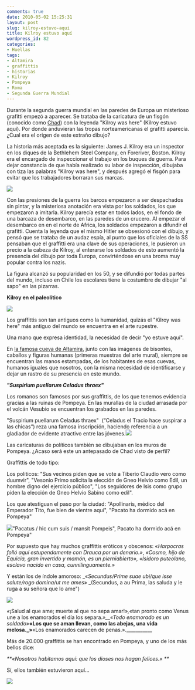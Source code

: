 ```yaml
---
comments: true
date: 2010-05-02 15:25:31
layout: post
slug: kilroy-estuvo-aqui
title: Kilroy estuvo aquí
wordpress_id: 82
categories:
- Huellas
tags:
- Altamira
- graffittis
- historias
- Kilroy
- Pompeya
- Roma
- Segunda Guerra Mundial
---
```


Durante la segunda guerra mundial en las paredes de Europa un misterioso grafitti empezó a aparecer. Se trataba de la caricatura de un fisgón (conocido como [Chad](http://en.wikipedia.org/wiki/Chad_(graffiti))) con la leyenda "Kilroy was here" (Kilroy estuvo aquí). Por donde anduvieran las tropas norteamericanas el grafitti aparecía. ¿Cual era el origen de este extraño dibujo?

La historia más aceptada es la siguiente: James J. Kilroy era un inspector en los diques de la Bethlehem Steel Company, en Foreriver, Boston. Kilroy era el encargado de inspeccionar el trabajo en los buques de guerra. Para dejar constancia de que había realizado su labor de inspección, dibujaba con tiza las palabras "Kilroy was here", y después agregó el fisgón para evitar que los trabajadores borraran sus marcas.


[![](http://www.akarru.org/blog/wp-content/uploads/2010/05/kilroywashere1.jpg)](http://www.akarru.org/blog/wp-content/uploads/2010/05/kilroywashere1.jpg)


Con las presiones de la guerra los barcos empezaron a ser despachados sin pintar, y la misteriosa anotación era vista por los soldados, los que empezaron a imitarla. Kilroy parecía estar en todos lados, en el fondo de una barcaza de desembarco, en las paredes de un crucero. Al empezar el desembarco en en el norte de Africa, los soldados empezaron a difundir el grafitti. Cuenta la leyenda que el mismo Hitler se obsesionó con el dibujo, y pensó que se trataba de un audaz espía, al punto que los oficiales de la SS pensaban que el graffitti era una clave de sus operaciones, le pusieron un precio a la cabeza de Kilroy, al enterarse los soldados de esto aumentó la presencia del dibujo por toda Europa, convirténdose en una broma muy popular contra los nazis.





La figura alcanzó su popularidad en los 50, y se difundió por todas partes del mundo, incluso en Chile los escolares tiene la costumbre de dibujar "al sapo" en las pizarras.




**Kilroy en el paleolítico**


![](http://www.akarru.org/blog/wp-content/uploads/2010/05/manorupestre.jpg)


Los graffittis son tan antiguos como la humanidad, quizás el "Kilroy was here" más antiguo del mundo se encuentra en el arte rupestre.




Una mano que expresa identidad, la necesidad de decir "yo estuve aquí".




En [la famosa cueva de Altamira](http://www.youtube.com/watch?v=0F1GCtIcN4c&feature=player_embedded), junto con las imágenes de bisontes, caballos y figuras humanas (primeras muestras del arte mural), siempre se encuentran las manos estampadas, de los habitantes de esas cuevas, humanos iguales que nosotros, con la misma necesidad de identificarse y dejar un rastro de su presencia en este mundo.




_**"Suspirium puellarum Celadus thraex"**_




Los romanos son famosos por sus graffittis, de los que tenemos evidencia gracias a las ruinas de Pompeya. En las murallas de la ciudad arrasada por el volcán Vesubio se encuentran los grabados en las paredes.




"Suspirium puellarum Celadus thraex"  (“Celadus el Tracio hace suspirar a las chicas”) reza una famosa inscripción, haciendo referencia a un gladiador de evidente atractivo entre las jóvenes.[![](http://www.akarru.org/blog/wp-content/uploads/2010/05/pompeya1.jpg)](http://www.akarru.org/blog/wp-content/uploads/2010/05/pompeya1.jpg)




Las caricaturas de políticos también se dibujaban en los muros de Pompeya. ¿Acaso será este un antepasado de Chad visto de perfil?




Graffittis de todo tipo:




Los politicos: "Sus vecinos piden que se vote a Tiberio Claudio vero como duumvir", "Vesonio Primo solicita la elección de Gneo Helvio como Edil, un hombre digno del ejercicio público", "Los seguidores de Isis como grupo piden la elección de Gneo Helvio Sabino como edil".




Los que atestiguan el paso por la ciudad: "Apollinaris, médico del Emperador Tito, fue bien de vientre aquí", "Pacato ha dormido acá en Pompeya"




[![](http://www.akarru.org/blog/wp-content/uploads/2010/05/pacatus.jpg)](http://www.akarru.org/blog/wp-content/uploads/2010/05/pacatus.jpg)"Pacatus / hic cum suis / mansit Pompeis", Pacato ha dormido acá en Pompeya"




Por supuesto que hay muchos graffittis eróticos y obscenos: «_Harpocras folló aquí estupendamente con Drauca por un denario.»_, _«Cosmo, hijo de Equicia, gran invertido y mamón, es un pierniabierto», _«Isidoro puteolano, esclavo nacido en casa, cunnilinguamente._»_




Y están los de índole amoroso: _«_Secundus/Prime suae ubi/que isse salute/rogo domina/ut me ames_» _(Secundus, a au Prima, las saluda y le ruga a su señora que lo ame")




[![](http://www.akarru.org/blog/wp-content/uploads/2010/05/secundus.jpg)](http://www.akarru.org/blog/wp-content/uploads/2010/05/secundus.jpg)




_«_¡Salud al que ame; muerte al que no sepa amar!_»,_«tan pronto como Venus une a los enamorados el día los separa._»__«Todo enamorado es un soldado_»__«Los que se aman llevan, como las abejas, una vida melosa._»__«Los enamorados carecen de penas._».____________




Más de 20.000 graffittis se han encontrado en Pompeya, y uno de los más bellos dice:




_**«Nosotros habitamos aquí: que los dioses nos hagan felices.» **_







Sí, ellos también estuvieron aquí...




[![](http://www.akarru.org/blog/wp-content/uploads/2010/05/manos.jpg)](http://www.akarru.org/blog/wp-content/uploads/2010/05/manos.jpg)






